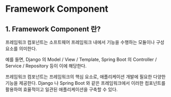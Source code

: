 # Framework Component

## 1. Framework Component 란?
프레임워크 컴포넌트는 소프트웨어 프레임워크 내에서 기능을 수행하는 모듈이나 구성 요소를 의미한다.

예를 들면, Django 의 Model / View / Template, Spring Boot 의 Controller / Service / Repository 등이 이에 해당한다.

프레임워크 컴포넌트는 프레임워크의 핵심 요소로, 애플리케이션 개발에 필요한 다양한 기능을 제공한다. Django 나 Spring Boot 와 같은 프레임워크에서 이러한 컴포넌트를 활용하여 효율적이고 일관된 애플리케이션을 구축할 수 있다.
